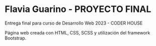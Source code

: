 # Flavia Guarino - PROYECTO FINAL 

Entrega final para curso de Desarrollo Web 2023 - CODER HOUSE

Página web creada con HTML, CSS, SCSS y utilización del framework Bootstrap.

